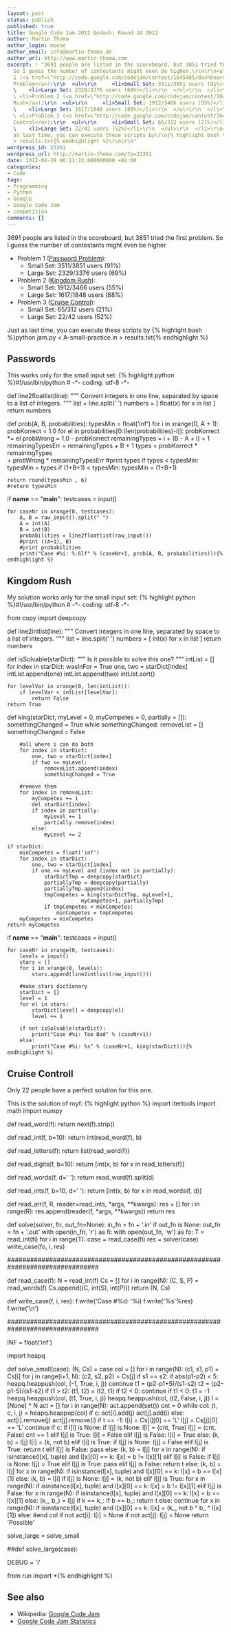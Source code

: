 ```yaml
---
layout: post
status: publish
published: true
title: Google Code Jam 2012 &ndash; Round 1A 2012
author: Martin Thoma
author_login: moose
author_email: info@martin-thoma.de
author_url: http://www.martin-thoma.com
excerpt: ! "3691 people are listed in the scoreboard, but 3851 tried the first problem.
  So I guess the number of contestants might even be higher.\r\n\r\n<ul>\r\n  <li>Problem
  1 (<a href=\"http://code.google.com/codejam/contest/1645485/dashboard#s=p0\">Password
  Problem</a>):\r\n  <ul>\r\n     <li>Small Set: 3511/3851 users (91%)</li>\r\n
  \    <li>Large Set: 2329/3376 users (69%)</li>\r\n  </ul>\r\n  </li>\r\n
  \ <li>Problem 2 (<a href=\"http://code.google.com/codejam/contest/1645485/dashboard#s=p1\">Kingdom
  Rush</a>):\r\n  <ul>\r\n     <li>Small Set: 1912/3466 users (55%)</li>\r\n
  \    <li>Large Set: 1617/1848 users (88%)</li>\r\n  </ul>\r\n  </li>\r\n
  \ <li>Problem 3 (<a href=\"http://code.google.com/codejam/contest/1645485/dashboard#s=p2\">Cruise
  Control</a>):\r\n  <ul>\r\n     <li>Small Set: 65/312 users (21%)</li>\r\n
  \    <li>Large Set: 22/42 users (52%)</li>\r\n  </ul>\r\n  </li>\r\n</ul>\r\n\r\n\r\nJust
  as last time, you can execute these scripts by\r\n{% highlight bash %}python jam.py < A-small-practice.in
  > results.txt{% endhighlight %}\r\n\r\n"
wordpress_id: 23361
wordpress_url: http://martin-thoma.com/?p=23361
date: 2012-04-28 06:11:22.000000000 +02:00
categories:
- Code
tags:
- Programming
- Python
- Google
- Google Code Jam
- competition
comments: []
---
```

3691 people are listed in the scoreboard, but 3851 tried the first problem. So I guess the number of contestants might even be higher.

<ul>
  <li>Problem 1 (<a href="http://code.google.com/codejam/contest/1645485/dashboard#s=p0">Password Problem</a>):
  <ul>
     <li>Small Set: 3511/3851 users (91%)</li>
     <li>Large Set: 2329/3376 users (69%)</li>
  </ul>
  </li>
  <li>Problem 2 (<a href="http://code.google.com/codejam/contest/1645485/dashboard#s=p1">Kingdom Rush</a>):
  <ul>
     <li>Small Set: 1912/3466 users (55%)</li>
     <li>Large Set: 1617/1848 users (88%)</li>
  </ul>
  </li>
  <li>Problem 3 (<a href="http://code.google.com/codejam/contest/1645485/dashboard#s=p2">Cruise Control</a>):
  <ul>
     <li>Small Set: 65/312 users (21%)</li>
     <li>Large Set: 22/42 users (52%)</li>
  </ul>
  </li>
</ul>


Just as last time, you can execute these scripts by
{% highlight bash %}python jam.py < A-small-practice.in > results.txt{% endhighlight %}

<a id="more"></a><a id="more-23361"></a>

<h2>Passwords</h2>
This works only for the small input set:
{% highlight python %}#!/usr/bin/python
# -*- coding: utf-8 -*-

def line2floatlist(line):
	""" Convert integers in one line, separated by space to a
		list of integers.
	"""
	list = line.split(' ')
	numbers = [ float(x) for x in list ]
	return numbers

def prob(A, B, probabilities):
	typesMin = float('inf')
	for i in xrange(0, A + 1):
		probKorrect = 1.0
		for el in probabilities[0:(len(probabilities)-i)]:
			probKorrect *= el
		probWrong = 1.0 - probKorrect
		remainingTypes = i + (B - A + i) + 1
		remainingTypesErr = remainingTypes + B + 1
		types = probKorrect * remainingTypes \
				+ probWrong * remainingTypesErr
		#print types
		if types < typesMin:
			typesMin = types
	if (1+B+1) < typesMin:
		typesMin = (1+B+1)
 
	return round(typesMin , 6)
	#return typesMin
 
if __name__ == "__main__":
	testcases = input()
 
	for caseNr in xrange(0, testcases):
		A, B = raw_input().split(" ")
		A = int(A)
		B = int(B)
		probabilities = line2floatlist(raw_input())
		#print ((A+1), B)
		#print probabilities
		print("Case #%i: %.6lf" % (caseNr+1, prob(A, B, probabilities))){% endhighlight %}

<h2>Kingdom Rush</h2>
My solution works only for the small input set:
{% highlight python %}#!/usr/bin/python
# -*- coding: utf-8 -*-

from copy import deepcopy

def line2intlist(line):
	""" Convert integers in one line, separated by space to a
		list of integers.
	"""
	list = line.split(' ')
	numbers = [ int(x) for x in list ]
	return numbers

def isSolvable(starDict):
	""" Is it possible to solve this one? """
	intList = []
	for index in starDict:
		wasInFor = True
		one, two = starDict[index]
		intList.append(one)
		intList.append(two)
	intList.sort()

	for levelVar in xrange(0, len(intList)):
		if levelVar < intList[levelVar]:
			return False
	return True

def king(starDict, myLevel = 0, myCompetes = 0, partially = []):
	somethingChanged = True
	while somethingChanged:
		removeList = []
		somethingChanged = False

		#all where i can do both
		for index in starDict:
			one, two = starDict[index]
			if two <= myLevel:
				removeList.append(index)
				somethingChanged = True

		#remove them
		for index in removeList:
			myCompetes += 1
			del starDict[index]
			if index in partially:
				myLevel += 1
				partially.remove(index)
			else:
				myLevel += 2

	if starDict:
		minCompetes = float('inf')
		for index in starDict:
			one, two = starDict[index]
			if one <= myLevel and (index not in partially):
				starDictTmp = deepcopy(starDict)
				partiallyTmp = deepcopy(partially)
				partiallyTmp.append(index)
				tmpCompetes = king(starDictTmp, myLevel+1,  
							myCompetes+1, partiallyTmp)
				if tmpCompetes < minCompetes:
					minCompetes = tmpCompetes
		myCompetes = minCompetes
	return myCompetes

 
if __name__ == "__main__":
	testcases = input()
 
	for caseNr in xrange(0, testcases):
		levels = input()
		stars = []
		for i in xrange(0, levels):
			stars.append(line2intlist(raw_input()))

		#make stars dictionary
		starDict = {}
		level = 1
		for el in stars:
			starDict[level] = deepcopy(el)
			level += 1

		if not isSolvable(starDict):
			print("Case #%i: Too Bad" % (caseNr+1))
		else:
			print("Case #%i: %s" % (caseNr+1, king(starDict))){% endhighlight %}

<h2>Cruise Controll</h2>
Only 22 people have a perfect solution for this one. 

This is the solution of royf:
{% highlight python %}
import itertools
import math
import numpy

def read_word(f):
    return next(f).strip()

def read_int(f, b=10):
    return int(read_word(f), b)

def read_letters(f):
    return list(read_word(f))

def read_digits(f, b=10):
    return [int(x, b) for x in read_letters(f)]

def read_words(f, d=' '):
    return read_word(f).split(d)

def read_ints(f, b=10, d=' '):
    return [int(x, b) for x in read_words(f, d)]

def read_arr(f, R, reader=read_ints, *args, **kwargs):
    res = []
    for i in range(R):
        res.append(reader(f, *args, **kwargs))
    return res

def solve(solver, fn, out_fn=None):
    in_fn = fn + '.in'
    if out_fn is None:
        out_fn = fn + '.out'
    with open(in_fn, 'r') as fi:
        with open(out_fn, 'w') as fo:
            T = read_int(fi)
            for i in range(T):
                case = read_case(fi)
                res = solver(case)
                write_case(fo, i, res)

################################################################################

def read_case(f):
    N = read_int(f)
    Cs = []
    for i in range(N):
        (C, S, P) = read_words(f)
        Cs.append((C, int(S), int(P)))
    return (N, Cs)

def write_case(f, i, res):
    f.write('Case #%d: '%i)
    f.write('%s'%res)
    f.write('\n')

################################################################################

INF = float('inf')

import heapq

def solve_small(case):
    (N, Cs) = case
    col = []
    for i in range(N):
        (c1, s1, p1) = Cs[i]
        for j in range(i+1, N):
            (c2, s2, p2) = Cs[j]
            if s1 == s2:
                if abs(p1-p2) < 5:
                    heapq.heappush(col, (-1, True, i, j))
                continue
            t1 = (p2-p1+5)/(s1-s2)
            t2 = (p2-p1-5)/(s1-s2)
            if t1 > t2:
                (t1, t2) = (t2, t1)
            if t2 < 0:
                continue
            if t1 < 0:
                t1 = -1
            heapq.heappush(col, (t1, True, i, j))
            heapq.heappush(col, (t2, False, i, j))
    l = [None] * N
    act = []
    for i in range(N):
        act.append(set())
    cnt = 0
    while col:
        (t, c, i, j) = heapq.heappop(col)
        if c:
            act[i].add(j)
            act[j].add(i)
        else:
            act[i].remove(j)
            act[j].remove(i)
        if t == -1:
            l[i] = Cs[i][0] == 'L'
            l[j] = Cs[j][0] == 'L'
            continue
        if c:
            if l[i] is None:
                if l[j] is None:
                    l[i] = (cnt, True)
                    l[j] = (cnt, False)
                    cnt += 1
                elif l[j] is True:
                    l[i] = False
                elif l[j] is False:
                    l[i] = True
                else:
                    (k, b) = l[j]
                    l[i] = (k, not b)
            elif l[i] is True:
                if l[j] is None:
                    l[j] = False
                elif l[j] is True:
                    return t
                elif l[j] is False:
                    pass
                else:
                    (k, b) = l[j]
                    for x in range(N):
                        if isinstance(l[x], tuple) and l[x][0] == k:
                            l[x] = b != l[x][1]
            elif l[i] is False:
                if l[j] is None:
                    l[j] = True
                elif l[j] is True:
                    pass
                elif l[j] is False:
                    return t
                else:
                    (k, b) = l[j]
                    for x in range(N):
                        if isinstance(l[x], tuple) and l[x][0] == k:
                            l[x] = b == l[x][1]
            else:
                (k, b) = l[i]
                if l[j] is None:
                    l[j] = (k, not b)
                elif l[j] is True:
                    for x in range(N):
                        if isinstance(l[x], tuple) and l[x][0] == k:
                            l[x] = b != l[x][1]
                elif l[j] is False:
                    for x in range(N):
                        if isinstance(l[x], tuple) and l[x][0] == k:
                            l[x] = b == l[x][1]
                else:
                    (k_, b_) = l[j]
                    if k == k_:
                        if b == b_:
                            return t
                        else:
                            continue
                    for x in range(N):
                        if isinstance(l[x], tuple) and l[x][0] == k:
                            l[x] = (k_, not b ^ b_ ^ l[x][1])
        else: #end col
            if not act[i]:
                l[i] = None
            if not act[j]:
                l[j] = None
    return 'Possible'

solve_large = solve_small

##def solve_large(case):

DEBUG = 'i'

from run import *{% endhighlight %}

<h2>See also</h2>
<ul>
  <li>Wikipedia: <a href="http://en.wikipedia.org/wiki/Google_Code_Jam">Google Code Jam</a></li>
  <li><a href="http://www.go-hero.net/jam/12/">Google Code Jam Statistics</a></li>
</ul>
